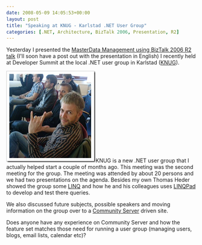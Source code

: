 ```yaml
---
date: 2008-05-09 14:05:53+00:00
layout: post
title: "Speaking at KNUG - Karlstad .NET User Group"
categories: [.NET, Architecture, BizTalk 2006, Presentation, R2]
---
```


Yesterday I presented the [MasterData Management using BizTalk 2006 R2 talk](http://www.richardhallgren.com/talking-at-developer-summit-on-masterdata-management-using-biztalk-2006/) (I'll soon have a post out with the presentation in English) I recently held at Developer Summit at the local .NET user group in Karlstad ([KNUG](http://www.compare.se/index.asp?id=6221)). 

 

[![Janolof on how to be cool](../assets/2008/05/windowslivewriterspeakingatknugkarlstad.netusergroup-e257janolof-on-how-to-be-cool-thumb.jpg)](../assets/2008/05/windowslivewriterspeakingatknugkarlstad.netusergroup-e257janolof-on-how-to-be-cool.jpg)KNUG is a new .NET user group that I actually helped start a couple of months ago. This meeting was the second meeting for the group. The meeting was attended by about 20 persons and we had two presentations on the agenda. Besides my own Thomas Heder showed the group some [LINQ](http://en.wikipedia.org/wiki/Language_Integrated_Query) and how he and his colleagues uses [LINQPad](http://www.linqpad.net/) to develop and test there queries.

 

We also discussed future subjects, possible speakers and moving information on the group over to a [Community Server](http://communityserver.com/) driven site. 

 

Does anyone have any experience on Community Server and how the feature set matches those need for running a user group (managing users, blogs, email lists, calendar etc)? 
